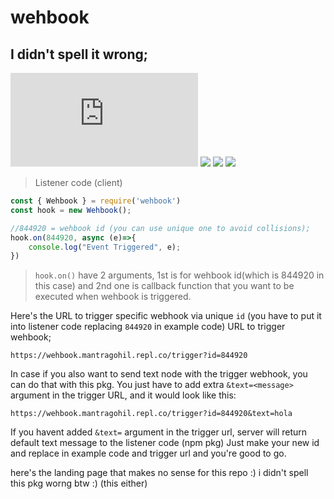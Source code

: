 # wehbook
## I didn't spell it wrong;

![](https://img.shields.io/github/size/Mantra27/wehbook/src/npm/npm.js)
![](https://img.shields.io/github/license/mantra27/wehbook)
![](https://img.shields.io/npm/v/wehbook)
![](https://img.shields.io/github/commit-activity/y/Mantra27/wehbook)

>Listener code (client)

```javascript
const { Wehbook } = require('wehbook')
const hook = new Wehbook();

//844920 = wehbook id (you can use unique one to avoid collisions);
hook.on(844920, async (e)=>{
    console.log("Event Triggered", e);
})
```

>``hook.on()`` have 2 arguments, 1st is for wehbook id(which is 844920 in this case) and 2nd one is callback function that you want to be executed when wehbook is triggered.

Here's the URL to trigger specific webhook via unique ``id`` (you have to put it into listener code replacing ``844920`` in example code)
URL to trigger wehbook;
```
https://wehbook.mantragohil.repl.co/trigger?id=844920
```
In case if you also want to send text node with the trigger webhook, you can do that with this pkg.
You just have to add extra ``&text=<message>`` argument in the trigger URL, and it would look like this: 

```
https://wehbook.mantragohil.repl.co/trigger?id=844920&text=hola
```
If you havent added ``&text=`` argument in the trigger url, server will return default text message to the listener code (npm pkg)
Just make your new id and replace in example code and trigger url and you're good to go.

here's the landing page that makes no sense for this repo :)
i didn't spell this pkg worng btw :) (this either)

